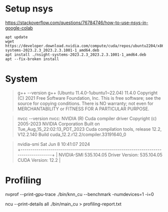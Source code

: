 # Setup nsys
https://stackoverflow.com/questions/76784746/how-to-use-nsys-in-google-colab

```
apt update
wget https://developer.download.nvidia.com/compute/cuda/repos/ubuntu2204/x86_64/nsight-systems-2023.2.3_2023.2.3.1001-1_amd64.deb
apt install ./nsight-systems-2023.2.3_2023.2.3.1001-1_amd64.deb
apt --fix-broken install
```


# System
> g++ --version
g++ (Ubuntu 11.4.0-1ubuntu1~22.04) 11.4.0
Copyright (C) 2021 Free Software Foundation, Inc.
This is free software; see the source for copying conditions.  There is NO
warranty; not even for MERCHANTABILITY or FITNESS FOR A PARTICULAR PURPOSE.

> nvcc --version
nvcc: NVIDIA (R) Cuda compiler driver
Copyright (c) 2005-2023 NVIDIA Corporation
Built on Tue_Aug_15_22:02:13_PDT_2023
Cuda compilation tools, release 12.2, V12.2.140
Build cuda_12.2.r12.2/compiler.33191640_0

> nvidia-smi
Sat Jun  8 10:41:07 2024       
+---------------------------------------------------------------------------------------+
| NVIDIA-SMI 535.104.05             Driver Version: 535.104.05   CUDA Version: 12.2     |


# Profiling
nvprof --print-gpu-trace ./bin/knn_cu --benchmark -numdevices=1 -i=0

ncu --print-details all ./bin/main_cu > profiling-report.txt